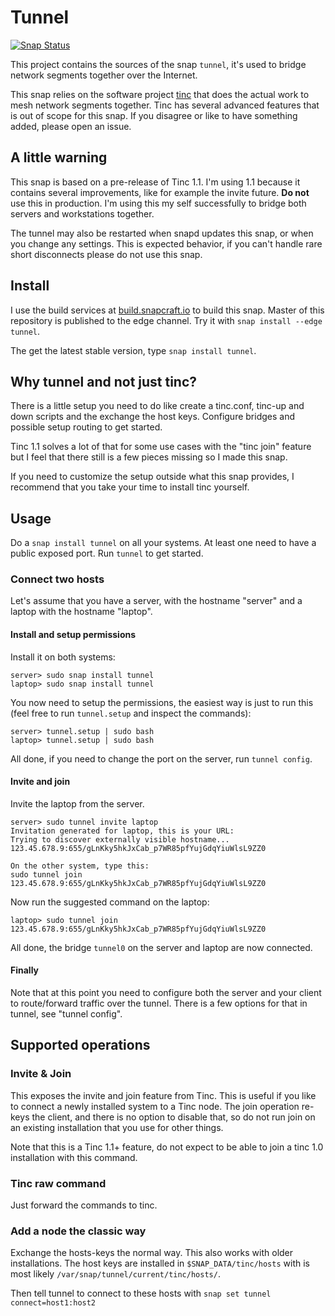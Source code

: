 # Tunnel

[![Snap Status](https://build.snapcraft.io/badge/nsg/tunnel.svg)](https://build.snapcraft.io/user/nsg/tunnel)

This project contains the sources of the snap `tunnel`, it's used to bridge
network segments together over the Internet.

This snap relies on the software project [tinc](http://tinc-vpn.org) that
does the actual work to mesh network segments together. Tinc has several
advanced features that is out of scope for this snap. If you disagree or
like to have something added, please open an issue.

## A little warning

This snap is based on a pre-release of Tinc 1.1. I'm using 1.1 because it
contains several improvements, like for example the invite future.
**Do not** use this in production. I'm using this my self successfully to
bridge both servers and workstations together.

The tunnel may also be restarted when snapd updates this snap, or when you
change any settings. This is expected behavior, if you can't handle rare
short disconnects please do not use this snap.

## Install

I use the build services at [build.snapcraft.io](https://build.snapcraft.io/user/nsg/tunnel)
to build this snap. Master of this repository is published to the edge
channel. Try it with `snap install --edge tunnel`.

The get the latest stable version, type `snap install tunnel`.

## Why tunnel and not just tinc?

There is a little setup you need to do like create a tinc.conf, tinc-up
and down scripts and the exchange the host keys. Configure bridges and
possible setup routing to get started.

Tinc 1.1 solves a lot of that for some use cases with the "tinc join"
feature but I feel that there still is a few pieces missing so I made
this snap.

If you need to customize the setup outside what this snap provides, I
recommend that you take your time to install tinc yourself.

## Usage

Do a `snap install tunnel` on all your systems. At least one need to
have a public exposed port. Run `tunnel` to get started.

### Connect two hosts

Let's assume that you have a server, with the hostname "server" and
a laptop with the hostname "laptop".

#### Install and setup permissions

Install it on both systems:

```
server> sudo snap install tunnel
laptop> sudo snap install tunnel
```

You now need to setup the permissions, the easiest way is just to
run this (feel free to run `tunnel.setup` and inspect the commands):

```
server> tunnel.setup | sudo bash
laptop> tunnel.setup | sudo bash
```

All done, if you need to change the port on the server, run
`tunnel config`.

#### Invite and join

Invite the laptop from the server.

```
server> sudo tunnel invite laptop
Invitation generated for laptop, this is your URL:
Trying to discover externally visible hostname...
123.45.678.9:655/gLnKky5hkJxCab_p7WR85pfYujGdqYiuWlsL9ZZ0

On the other system, type this:
sudo tunnel join 123.45.678.9:655/gLnKky5hkJxCab_p7WR85pfYujGdqYiuWlsL9ZZ0

```

Now run the suggested command on the laptop:

```
laptop> sudo tunnel join 123.45.678.9:655/gLnKky5hkJxCab_p7WR85pfYujGdqYiuWlsL9ZZ0
```

All done, the bridge `tunnel0` on the server and laptop are now connected.

#### Finally

Note that at this point you need to configure both the server and your client to
route/forward traffic over the tunnel. There is a few options for that in tunnel,
see "tunnel config".

## Supported operations

### Invite & Join

This exposes the invite and join feature from Tinc. This is useful if you
like to connect a newly installed system to a Tinc node. The join operation
re-keys the client, and there is no option to disable that, so do not run
join on an existing installation that you use for other things.

Note that this is a Tinc 1.1+ feature, do not expect to be able to join a
tinc 1.0 installation with this command.

### Tinc raw command

Just forward the commands to tinc.

### Add a node the classic way

Exchange the hosts-keys the normal way. This also works with older
installations. The host keys are installed in `$SNAP_DATA/tinc/hosts`
with is most likely `/var/snap/tunnel/current/tinc/hosts/`.

Then tell tunnel to connect to these hosts with
`snap set tunnel connect=host1:host2`
